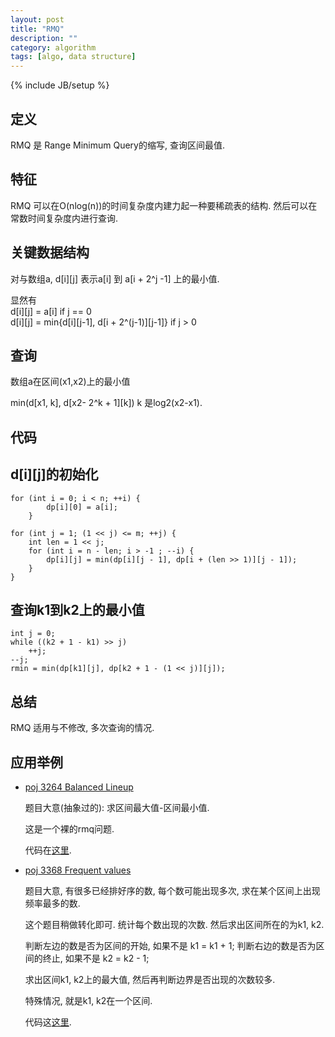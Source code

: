 ```yaml
---
layout: post
title: "RMQ"
description: ""
category: algorithm
tags: [algo, data structure]
---
```

{% include JB/setup %}


定义
-----
RMQ 是 Range Minimum Query的缩写, 查询区间最值.

特征
-----
RMQ 可以在O(nlog(n))的时间复杂度内建力起一种要稀疏表的结构.
然后可以在常数时间复杂度内进行查询.

关键数据结构
------------
对与数组a, d[i][j] 表示a[i] 到 a[i + 2^j -1] 上的最小值.

显然有   
    d[i][j] = a[i]  if j == 0   
    d[i][j] = min{d[i][j-1], d[i + 2^(j-1)][j-1]}  if j > 0

查询
-----
数组a在区间(x1,x2)上的最小值

min(d[x1, k], d[x2- 2^k + 1][k])   k 是log2(x2-x1).

代码
--------

d[i][j]的初始化
--------------

    for (int i = 0; i < n; ++i) {
            dp[i][0] = a[i];
        }

    for (int j = 1; (1 << j) <= m; ++j) {
        int len = 1 << j;
        for (int i = n - len; i > -1 ; --i) {
            dp[i][j] = min(dp[i][j - 1], dp[i + (len >> 1)][j - 1]);
        }
    }

查询k1到k2上的最小值
------------------

    int j = 0;
    while ((k2 + 1 - k1) >> j)
        ++j;
    --j;
    rmin = min(dp[k1][j], dp[k2 + 1 - (1 << j)][j]);

总结
-----
RMQ 适用与不修改, 多次查询的情况.


应用举例
--------
*   [poj 3264 Balanced Lineup][1]

    题目大意(抽象过的): 求区间最大值-区间最小值.

    这是一个裸的rmq问题.

    代码在[这里][2].

*   [poj 3368 Frequent values][3]

    题目大意, 有很多已经排好序的数, 每个数可能出现多次, 求在某个区间上出现频率最多的数.

    这个题目稍做转化即可.
    统计每个数出现的次数.
    然后求出区间所在的为k1, k2.

    判断左边的数是否为区间的开始, 如果不是 k1 = k1 + 1;
    判断右边的数是否为区间的终止, 如果不是 k2 = k2 - 1;

    求出区间k1, k2上的最大值, 然后再判断边界是否出现的次数较多.

    特殊情况, 就是k1, k2在一个区间.

    代码这[这里][4].


[1]: http://poj.org/problem?id=3264 "Balanced Lineup"
[2]: https://github.com/fly2best/oj/blob/master/poj/rmq/rmq_Balanced_lineup_3264.cc
[3]: http://poj.org/problem?id=3368 "Frequent values"
[4]: https://github.com/fly2best/oj/blob/master/poj/rmq/rmq_frequent_values_3368.cc
